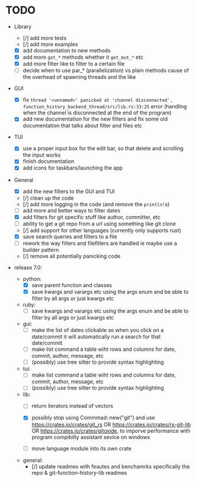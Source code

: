 # TODO

- Library
  - [/] add more tests
  - [/] add more examples
  - [x] add documentation to new methods
  - [x] add more `get_*` methods whether it `get_mut_*` etc
  - [x] add more filter like to filter to a certain file
  - [ ] decide when to use par_* (parallelization) vs plain methods cause of the overhead of spawning threads and the like

- GUI
  - [x] fix `thread '<unnamed>' panicked at 'channel disconnected', function_history_backend_thread/src/lib.rs:33:25` error (handling when the channel is disconnected at the end of the program)
  - [x] add new documentation for the new filters and fix some old documentation that talks about filter  and files etc
- TUI
  - [x] use a proper input box for the edit bar, so that delete and scrolling the input works
  - [x] finish documentation
  - [x] add icons for taskbars/launching the app

- General
  - [x] add the new filters to the GUI and TUI
  - [/] clean up the code
  - [/] add more logging in the code (and remove the `println!`s)
  - [ ] add more and better ways to filter dates
  - [x] add filters for git specific stuff like author, committer, etc
  - [ ] ability to get a git repo from a url using something like git clone
  - [/] add support for other languages (currently only supports rust)
  - [x] save search queries and filters to a file
  - [ ] rework the way filters and filefilters are handled ie maybe use a builder pattern
  - [/] remove all potentially panicking code

- release 7.0:
  - python:
    - [x] save parent function and classes
    - [x] save kwargs and varargs etc using the args enum and be able to filter by all args or just kwargs etc
  - ruby:
    - [ ] save kwargs and varargs etc using the args enum and be able to filter by all args or just kwargs etc
  - gui:
    - [ ] make the list of dates clickable so when you click on a date/commit it will automatically run a search for that date/commit
    - [ ] make list command a table wiht rows and columns for date, commit, author, message, etc
    - [ ] (possibly) use tree sitter to provide syntax highlighting
  - tui:
    - [ ] make list command a table wiht rows and columns for date, commit, author, message, etc
    - [ ] (possibly) use tree sitter to provide syntax highlighting
  - lib:
    - [ ] return iterators instead of vectors
    - [x] possibly stop using Commmad::new("git") and use https://crates.io/crates/git_rs OR https://crates.io/crates/rs-git-lib OR  https://crates.io/crates/gitoxide, to imporve performance with program compibilty assistant sevice on windows

    - [ ] move language module into its own crate
  - general:
    - [/] update readmes with feautes and benchamrks specifically the repo & git-function-history-lib readmes 
